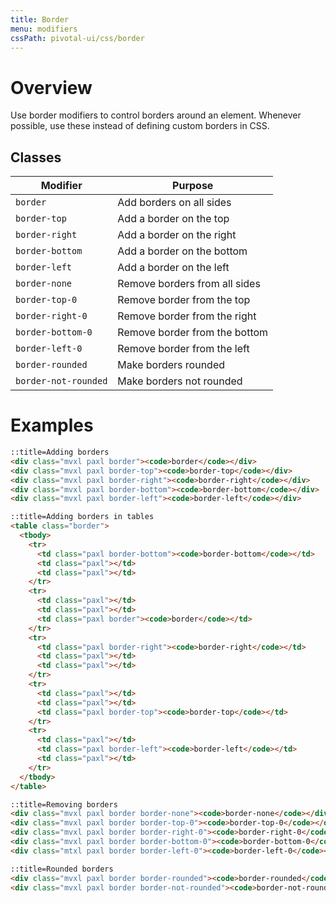 ```yaml
---
title: Border
menu: modifiers
cssPath: pivotal-ui/css/border
---
```


# Overview

Use border modifiers to control borders around an element. Whenever possible, use these instead of defining custom borders in CSS.

## Classes

Modifier | Purpose
---------|--------
`border` | Add borders on all sides
`border-top` | Add a border on the top
`border-right` | Add a border on the right
`border-bottom` | Add a border on the bottom
`border-left` | Add a border on the left
`border-none` | Remove borders from all sides
`border-top-0` | Remove border from the top
`border-right-0` | Remove border from the right
`border-bottom-0` | Remove border from the bottom
`border-left-0` | Remove border from the left
`border-rounded` | Make borders rounded
`border-not-rounded` | Make borders not rounded

# Examples

```html
::title=Adding borders
<div class="mvxl paxl border"><code>border</code></div>
<div class="mvxl paxl border-top"><code>border-top</code></div>
<div class="mvxl paxl border-right"><code>border-right</code></div>
<div class="mvxl paxl border-bottom"><code>border-bottom</code></div>
<div class="mvxl paxl border-left"><code>border-left</code></div>
```

```html
::title=Adding borders in tables
<table class="border">
  <tbody>
    <tr>
      <td class="paxl border-bottom"><code>border-bottom</code></td>
      <td class="paxl"></td>
      <td class="paxl"></td>
    </tr>
    <tr>
      <td class="paxl"></td>
      <td class="paxl"></td>
      <td class="paxl border"><code>border</code></td>
    </tr>
    <tr>
      <td class="paxl border-right"><code>border-right</code></td>
      <td class="paxl"></td>
      <td class="paxl"></td>
    </tr>
    <tr>
      <td class="paxl"></td>
      <td class="paxl"></td>
      <td class="paxl border-top"><code>border-top</code></td>
    </tr>
    <tr>
      <td class="paxl"></td>
      <td class="paxl border-left"><code>border-left</code></td>
      <td class="paxl"></td>
    </tr>
  </tbody>
</table>
```

```html
::title=Removing borders
<div class="mvxl paxl border border-none"><code>border-none</code></div>
<div class="mvxl paxl border border-top-0"><code>border-top-0</code></div>
<div class="mvxl paxl border border-right-0"><code>border-right-0</code></div>
<div class="mvxl paxl border border-bottom-0"><code>border-bottom-0</code></div>
<div class="mtxl paxl border border-left-0"><code>border-left-0</code></div>
```

```html
::title=Rounded borders
<div class="mvxl paxl border border-rounded"><code>border-rounded</code></div>
<div class="mvxl paxl border border-not-rounded"><code>border-not-rounded</code></div>
```
